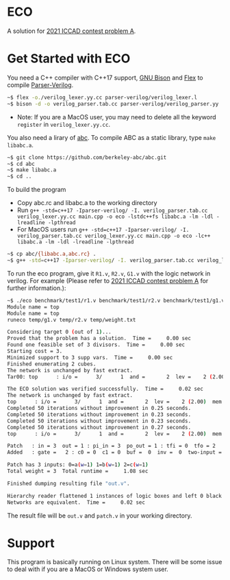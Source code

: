 # ECO

A solution for [2021 ICCAD contest problem A].

[2021 ICCAD contest problem A]: http://iccad-contest.org/2021/Problems/Problem_A_20210224_0208.pdf

# Get Started with ECO

You need a C++ compiler with C++17 support, [GNU Bison] and [Flex] to compile [Parser-Verilog].
```bash
~$ flex -o./verilog_lexer.yy.cc parser-verilog/verilog_lexer.l 
~$ bison -d -o verilog_parser.tab.cc parser-verilog/verilog_parser.yy
```

 * Note: If you are a MacOS user, you may need to delete all the keyword `register` in `verilog_lexer.yy.cc`.

[GNU Bison]:           https://www.gnu.org/software/bison/
[Flex]:                https://github.com/westes/flex 
[Parser-Verilog]:      https://github.com/OpenTimer/Parser-Verilog

You also need a lirary of [abc].
To compile ABC as a static library, type `make libabc.a`.
```bash
~$ git clone https://github.com/berkeley-abc/abc.git
~$ cd abc
~$ make libabc.a
~$ cd ..
```

[abc]:  https://github.com/berkeley-abc/abc

To build the program
 * Copy abc.rc and libabc.a to the working directory
 * Run `g++ -std=c++17 -Iparser-verilog/ -I. verilog_parser.tab.cc verilog_lexer.yy.cc main.cpp -o eco -lstdc++fs libabc.a -lm -ldl -lreadline -lpthread`
 * For MacOS users run `g++ -std=c++17 -Iparser-verilog/ -I. verilog_parser.tab.cc verilog_lexer.yy.cc main.cpp -o eco -lc++ libabc.a -lm -ldl -lreadline -lpthread`

```bash
~$ cp abc/{libabc.a,abc.rc} .
~$ g++ -std=c++17 -Iparser-verilog/ -I. verilog_parser.tab.cc verilog_lexer.yy.cc main.cpp -o eco -lstdc++fs libabc.a -lm -ldl -lreadline -lpthread
```

To run the eco program, give it `R1.v`, `R2.v`, `G1.v` with the logic network in verilog. For example (Please refer to [2021 ICCAD contest problem A] for further information.):

```bash
~$ ./eco benchmark/test1/r1.v benchmark/test1/r2.v benchmark/test1/g1.v
Module name = top
Module name = top
runeco temp/g1.v temp/r2.v temp/weight.txt

Considering target 0 (out of 1)...
Proved that the problem has a solution.  Time =     0.00 sec
Found one feasible set of 3 divisors.  Time =     0.00 sec
Starting cost = 3.
Minimized support to 3 supp vars.  Time =     0.00 sec
Finished enumerating 2 cubes.
The network is unchanged by fast extract.
Tar00: top      : i/o =      3/      1  and =       2  lev =    2 (2.00)  mem = 0.00 MB

The ECO solution was verified successfully.  Time =     0.02 sec
The network is unchanged by fast extract.
top      : i/o =      3/      1  and =       2  lev =    2 (2.00)  mem = 0.00 MB
Completed 50 iterations without improvement in 0.25 seconds.
Completed 50 iterations without improvement in 0.23 seconds.
Completed 50 iterations without improvement in 0.23 seconds.
Completed 50 iterations without improvement in 0.27 seconds.
top      : i/o =      3/      1  and =       2  lev =    2 (2.00)  mem = 0.00 MB

Patch   : in = 3  out = 1 : pi_in = 3  po_out = 1 : tfi = 0  tfo = 2
Added   : gate =   2 : c0 = 0  c1 = 0  buf =  0  inv =  0  two-input =   2

Patch has 3 inputs: 0=a(w=1) 1=b(w=1) 2=c(w=1)
Total weight = 3  Total runtime =     1.08 sec

Finished dumping resulting file "out.v".

Hierarchy reader flattened 1 instances of logic boxes and left 0 black boxes.
Networks are equivalent.  Time =     0.02 sec
```

The result file will be `out.v` and `patch.v` in your working directory.

# Support
This program is basically running on Linux system. There will be some issue to deal with if you are a MacOS or Windows system user.